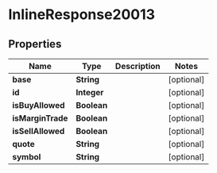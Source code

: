 # InlineResponse20013

## Properties
Name | Type | Description | Notes
------------ | ------------- | ------------- | -------------
**base** | **String** |  |  [optional]
**id** | **Integer** |  |  [optional]
**isBuyAllowed** | **Boolean** |  |  [optional]
**isMarginTrade** | **Boolean** |  |  [optional]
**isSellAllowed** | **Boolean** |  |  [optional]
**quote** | **String** |  |  [optional]
**symbol** | **String** |  |  [optional]
